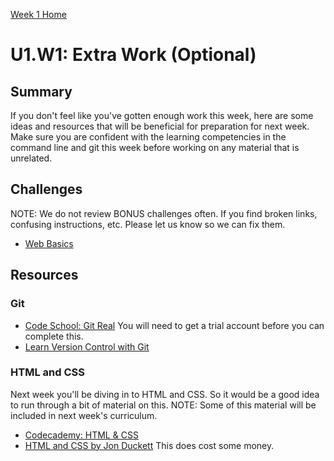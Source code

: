 [Week 1 Home](./)

# U1.W1: Extra Work (Optional)

## Summary
If you don't feel like you've gotten enough work this week, here are some ideas and resources that will be beneficial for preparation for next week. Make sure you are confident with the learning competencies in the command line and git this week before working on any material that is unrelated.

## Challenges
NOTE: We do not review BONUS challenges often. If you find broken links, confusing instructions, etc. Please let us know so we can fix them.

- [Web Basics](web-basics/README.md)

## Resources

### Git
- [Code School: Git Real](https://www.codeschool.com/courses/git-real) You will need to get a trial account before you can complete this.
- [Learn Version Control with Git](http://www.git-tower.com/learn/ebook/command-line/appendix/best-practices)

### HTML and CSS
Next week you'll be diving in to HTML and CSS. So it would be a good idea to run through a bit of material on this. NOTE: Some of this material will be included in next week's curriculum.
- [Codecademy: HTML & CSS](http://www.codecademy.com/tracks/web)
- [HTML and CSS by Jon Duckett](http://www.htmlandcssbook.com/) This does cost some money.
